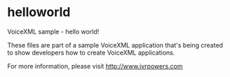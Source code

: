 # helloworld
VoiceXML sample - hello world!

These files are part of a sample VoiceXML application that's being created to show developers how to create VoiceXML applications.

For more information, please visit  http://www.ivrpowers.com
